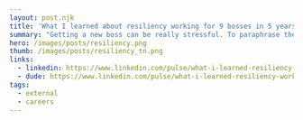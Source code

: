 ```yaml
---
layout: post.njk
title: 'What I learned about resiliency working for 9 bosses in 5 years'
summary: "Getting a new boss can be really stressful. To paraphrase the great philosopher F. Gump, you usually have little input into who that is, so you don’t know what you're going to get until you've had the time to work with them. I should know."
hero: /images/posts/resiliency.png
thumb: /images/posts/resiliency_tn.png
links:
  - linkedin: https://www.linkedin.com/pulse/what-i-learned-resiliency-working-9-bosses-5-years-ray-villalobos/
  - dude: https://www.linkedin.com/pulse/what-i-learned-resiliency-working-9-bosses-5-years-ray-villalobos/
tags:
  - external
  - careers
---
```

